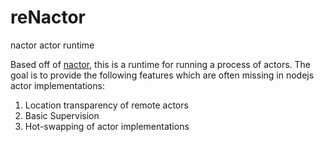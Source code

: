 # reNactor
nactor actor runtime


Based off of [nactor](https://github.com/benlau/nactor), this is a runtime for running a process of actors.  The goal is to provide the following features which are often missing in nodejs actor implementations:

1.  Location transparency of remote actors
2.  Basic Supervision
3.  Hot-swapping of actor implementations

